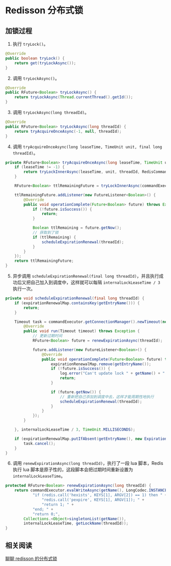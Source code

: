 # Redisson 分布式锁

## 加锁过程

1. 执行 `tryLock()`。

```java
@Override
public boolean tryLock() {
    return get(tryLockAsync());
}
```

2. 调用 `tryLockAsync()`。

```java
@Override
public RFuture<Boolean> tryLockAsync() {
    return tryLockAsync(Thread.currentThread().getId());
}
```

3. 调用 `tryLockAsync(long threadId)`。

```java
@Override
public RFuture<Boolean> tryLockAsync(long threadId) {
    return tryAcquireOnceAsync(-1, null, threadId);
}
```

4. 调用 `tryAcquireOnceAsync(long leaseTime, TimeUnit unit, final long threadId)`。

```java
private RFuture<Boolean> tryAcquireOnceAsync(long leaseTime, TimeUnit unit, final long threadId) {
    if (leaseTime != -1) {
        return tryLockInnerAsync(leaseTime, unit, threadId, RedisCommands.EVAL_NULL_BOOLEAN);
    }

    RFuture<Boolean> ttlRemainingFuture = tryLockInnerAsync(commandExecutor.getConnectionManager().getCfg().getLockWatchdogTimeout(), TimeUnit.MILLISECONDS, threadId, RedisCommands.EVAL_NULL_BOOLEAN);

    ttlRemainingFuture.addListener(new FutureListener<Boolean>() {
        @Override
        public void operationComplete(Future<Boolean> future) throws Exception {
            if (!future.isSuccess()) {
                return;
            }

            Boolean ttlRemaining = future.getNow();
            // 获取到了锁
            if (ttlRemaining) {
                scheduleExpirationRenewal(threadId);
            }
        }
    });
    return ttlRemainingFuture;
}
```

5. 异步调用 `scheduleExpirationRenewal(final long threadId)`，并且执行成功后又把自己加入到调度中，这样就可以每隔 `internalLockLeaseTime / 3` 执行一次。

```java
private void scheduleExpirationRenewal(final long threadId) {
    if (expirationRenewalMap.containsKey(getEntryName())) {
        return;
    }

    Timeout task = commandExecutor.getConnectionManager().newTimeout(new TimerTask() {
        @Override
        public void run(Timeout timeout) throws Exception {
            // 更新过期时间
            RFuture<Boolean> future = renewExpirationAsync(threadId);

            future.addListener(new FutureListener<Boolean>() {
                @Override
                public void operationComplete(Future<Boolean> future) throws Exception {
                    expirationRenewalMap.remove(getEntryName());
                    if (!future.isSuccess()) {
                        log.error("Can't update lock " + getName() + " expiration", future.cause());
                        return;
                    }

                    if (future.getNow()) {
                        // 重新把自己添加到调度中去，这样才能周期性地执行
                        scheduleExpirationRenewal(threadId);
                    }
                }
            });
        }

    }, internalLockLeaseTime / 3, TimeUnit.MILLISECONDS);

    if (expirationRenewalMap.putIfAbsent(getEntryName(), new ExpirationEntry(threadId, task)) != null) {
        task.cancel();
    }
}
```

6. 调用 `renewExpirationAsync(long threadId)`，执行了一段 lua 脚本，Redis 执行 lua 脚本是原子性的，这段脚本会把过期时间重新设置为 `internalLockLeaseTime`。

```java
protected RFuture<Boolean> renewExpirationAsync(long threadId) {
    return commandExecutor.evalWriteAsync(getName(), LongCodec.INSTANCE, RedisCommands.EVAL_BOOLEAN,
            "if (redis.call('hexists', KEYS[1], ARGV[2]) == 1) then " +
                "redis.call('pexpire', KEYS[1], ARGV[1]); " +
                "return 1; " +
            "end; " +
            "return 0;",
        Collections.<Object>singletonList(getName()),
        internalLockLeaseTime, getLockName(threadId));
}
```

## 相关阅读

[聊聊 redisson 的分布式锁](https://juejin.im/post/5ba4b2cc5188255c672eacf2)
